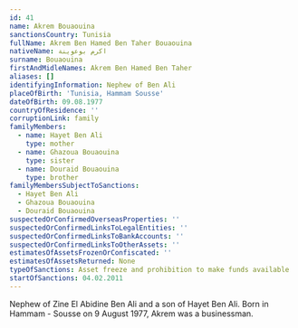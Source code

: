 ```yaml
---
id: 41
name: Akrem Bouaouina
sanctionsCountry: Tunisia
fullName: Akrem Ben Hamed Ben Taher Bouaouina
nativeName: اكرم بوعوينة
surname: Bouaouina
firstAndMidleNames: Akrem Ben Hamed Ben Taher
aliases: []
identifyingInformation: Nephew of Ben Ali
placeOfBirth: 'Tunisia, Hammam Sousse'
dateOfBirth: 09.08.1977
countryOfResidence: ''
corruptionLink: family
familyMembers:
  - name: Hayet Ben Ali
    type: mother
  - name: Ghazoua Bouaouina
    type: sister
  - name: Douraid Bouaouina
    type: brother
familyMembersSubjectToSanctions:
  - Hayet Ben Ali
  - Ghazoua Bouaouina
  - Douraid Bouaouina
suspectedOrConfirmedOverseasProperties: ''
suspectedOrConfirmedLinksToLegalEntities: ''
suspectedOrConfirmedLinksToBankAccounts: ''
suspectedOrConfirmedLinksToOtherAssets: ''
estimatesOfAssetsFrozenOrConfiscated: ''
estimatesOfAssetsReturned: None
typeOfSanctions: Asset freeze and prohibition to make funds available
startOfSanctions: 04.02.2011
---
```

Nephew of Zine El Abidine Ben Ali and a son of Hayet Ben Ali. Born in Hammam - 
Sousse on 9 August 1977, Akrem was a businessman. 
